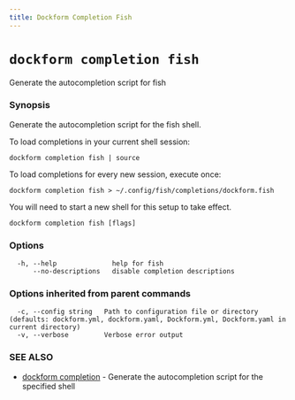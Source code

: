 ```yaml
---
title: Dockform Completion Fish
---
```


# `dockform completion fish`

Generate the autocompletion script for fish

### Synopsis

Generate the autocompletion script for the fish shell.

To load completions in your current shell session:

	dockform completion fish | source

To load completions for every new session, execute once:

	dockform completion fish > ~/.config/fish/completions/dockform.fish

You will need to start a new shell for this setup to take effect.


```
dockform completion fish [flags]
```

### Options

```
  -h, --help              help for fish
      --no-descriptions   disable completion descriptions
```

### Options inherited from parent commands

```
  -c, --config string   Path to configuration file or directory (defaults: dockform.yml, dockform.yaml, Dockform.yml, Dockform.yaml in current directory)
  -v, --verbose         Verbose error output
```

### SEE ALSO

* [dockform completion](/cli/dockform_completion)	 - Generate the autocompletion script for the specified shell

